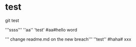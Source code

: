 test
====

git test


'''ssss'''
''aa''
'test'
#aa#hello word

''' change readme.md on the new breach'''
''test''
#haha#
xxx
